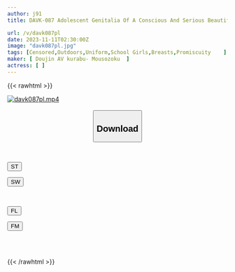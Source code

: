 ```yaml
---
author: j91
title: DAVK-087 Adolescent Genitalia Of A Conscious And Serious Beautiful Girl [Sperm-covered 5P Orgy] A Rotten Honor Student Who Licks A Man And Submits To A Huge Dick Saying "please Insert Your Penis..." And Humiliates And Develops Into A Slut Woman Who Squirts Orgasms Cock Insertion SEX

url: /v/davk087pl
date: 2023-11-11T02:30:00Z
image: "davk087pl.jpg"
tags: [Censored,Outdoors,Uniform,School Girls,Breasts,Promiscuity	 ]
maker: [ Doujin AV kurabu- Mousozoku  ]
actress: [ ]
---
```



{{< rawhtml >}}

<div class="video" data-videoid="qKPdeGz80yhzx0X">
    <a href="javascript:;">
        <img src="https://my.j91.asia/v/davk087pl/davk087pl.jpg" width="WIDTH" height="HEIGHT" alt="davk087pl.mp4" loading="lazy">
    </a>
</div>

<script type="text/javascript" src="https://j91.asia/asset/on-demand-st.js"></script>

<br>
  <link rel="stylesheet" href="https://j91.asia/asset/bs5.css">
  
  <center>
  <button class="btn btn-primary" type="button" data-bs-toggle="collapse" data-bs-target=".multi-collapse" aria-expanded="false" aria-controls="multiCollapseExample1 multiCollapseExample2"><h2>Download</h2></button></center>
</p>
<div class="row">
  <div class="col">
    <div class="collapse multi-collapse" id="multiCollapseExample1">
      <div class="card card-body">
	      	      <br>
<div class="buttons">  
<p><a href="https://streamtape.to/v/qKPdeGz80yhzx0X" target="_blank"><button class="btn-hover color-3"><i class="fa fa-download"></i> ST</button></a></p>
<p><a href="https://sfastwish.com/x3nqlrw8mjy2" target="_blank"><button class="btn-hover color-2"><i class="fa fa-download"></i> SW</button></a></p></div>
    </div>
  </div>
</div>
  <div class="col">
    <div class="collapse multi-collapse" id="multiCollapseExample2">
      <div class="card card-body">
	      <br>
<div class="buttons">
<p><a href="https://fviplions.com/f/nih42ogi7eob" target="_blank"><button class="btn-hover color-9"><i class="fa fa-download"></i> FL</button></a></p>
<p><a href="https://filemoon.sx/d/8bbhpgu50a7f" target="_blank"><button class="btn-hover color-8"><i class="fa fa-download"></i> FM</button></a></p></div>
<br><br>
      </div>
    </div>
  </div>
</div>

{{< /rawhtml >}}
